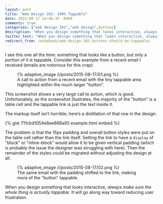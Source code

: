```yaml
---
layout: post
title: "Web Design 101: 100% Tappable"
date: 2015-08-17 14:46:35 -0400
comments: true
categories: ["web design 101","web design",buttons]
description: "When you design something that looks interactive, always make sure the whole thing is actually tappable."
twitter_text: "When you design something that looks interactive, always make sure the whole thing is actually tappable."
redirect_from: /notebook/web-design-101-buttons-should-be-tappable/
---
```


I see this one all the time: something that looks like a button, but only a portion of it is tappable. <!-- more -->Consider this example from a recent email I received (emails are notorious for this crap):

<figure id="fig-2015-08-17-01" class="media-container">{% adaptive_image /i/posts/2015-08-17/01.png %}<figcaption>A call to action from a recent email with the tiny tappable area highlighted within the much larger "button".</figcaption></figure>

This screenshot shows a very large call to action, which is good. Unfortunately, as the screenshot illustrates, the majority of the "button" is a table cell and the tappable link is just the text inside it.

The markup itself isn’t horrible; here’s a distillation of that row in the design:

{% gist 711cbd1054e8ee868a93 example.html embed %}

The problem is that the 15px padding and overall button styles were put on the table cell rather than the link itself. Setting the link to have a `display` of "block" or "inline-block" would allow it to be given vertical padding (which is probably the issue the designer was struggling with here). Then the remainder of the styles could be migrated without adjusting the design at all.

<figure id="fig-2015-08-17-02" class="media-container">{% adaptive_image /i/posts/2015-08-17/02.png %}<figcaption>The same email with the padding shifted to the link, making more of the "button" tappable.</figcaption></figure>

When you design something that looks interactive, *always make sure the whole thing is actually tappable*. It will go along way toward reducing user frustration.